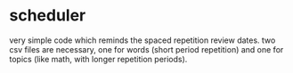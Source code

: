 # scheduler
very simple code which reminds the spaced repetition review dates.
two csv files are necessary, one for words (short period repetition) and one for topics (like math, with longer repetition periods).
